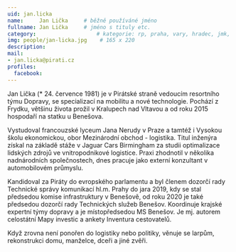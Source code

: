 ```yaml
---
uid: jan.licka
name:     Jan Lička  	# běžně používáné jméno
fullname: Jan Lička  	# jméno s tituly etc.
category:                	# kategorie: rp, praha, vary, hradec, jmk, senat
img: people/jan-licka.jpg    # 165 x 220
description: 
mail:
- jan.licka@pirati.cz
profiles:
  facebook:
---
```


Jan Lička (* 24. července 1981) je v Pirátské straně vedoucím resortního týmu Dopravy, se specializací na mobilitu a nové technologie. Pochází z Frydku, většinu života prožil v Kralupech nad Vltavou a od roku 2015 hospodaří na statku u Benešova.

Vystudoval francouzské lyceum Jana Nerudy v Praze a tamtéž i Vysokou školu ekonomickou, obor Mezinárodní obchod - logistika. Titul inženýra získal na základě stáže v Jaguar Cars Birmingham za studii optimalizace lidských zdrojů ve vnitropodnikové logistice. Praxi zhodnotil v několika nadnárodních společnostech, dnes pracuje jako externí konzultant v automobilovém průmyslu.

Kandidoval za Piráty do evropského parlamentu a byl členem dozorčí rady Technické správy komunikací hl.m. Prahy do jara 2019, kdy se stal předsedou komise infrastruktury v Benešově, od roku 2020 je také předsedou dozorčí rady Technických služeb Benešov. Koordinuje krajské expertní týmy dopravy a je místopředsedou MS Benešov. Je mj. autorem celostátní Mapy investic a ankety Inventura cestovatelů.

Když zrovna není ponořen do logistiky nebo politiky, věnuje se larpům, rekonstrukci domu, manželce, dceři a jiné zvěři.
